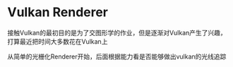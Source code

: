 # Vulkan Renderer

接触Vulkan的最初目的是为了交图形学的作业，但是逐渐对Vulkan产生了兴趣，打算最近把时间大多数花在Vulkan上

从简单的光栅化Renderer开始，后面根据能力看是否能够做出vulkan的光线追踪